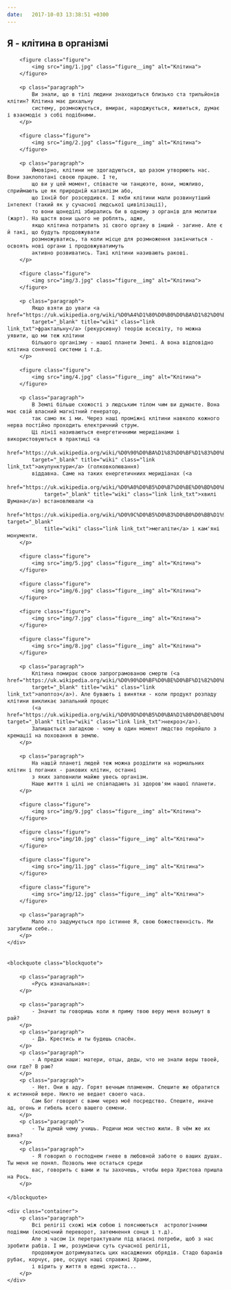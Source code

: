 ```yaml
---
date:   2017-10-03 13:38:51 +0300
---
```


<article class="article">
	<div class="container">
		<h1 class="title">Я - клітина в організмі</h1>
		
		<figure class="figure">
			<img src="img/1.jpg" class="figure__img" alt="Клітина">
		</figure>

		<p class="paragraph">
			Ви знали, що в тілі людини знаходиться близько ста трильйонів клітин? Клітина має дихальну 
			систему, розмножується, вмирає, народжується, живиться, думає і взаємодіє з собі подібними.
		</p>

		<figure class="figure">
			<img src="img/2.jpg" class="figure__img" alt="Клітина">
		</figure>

		<p class="paragraph">
			Ймовірно, клітини не здогадуються, що разом утворюють нас. Вони заклопотані своєю працею. І те, 
			що ви у цей момент, співаєте чи танцюэте, вони, можливо, сприймають це як природній катаклізм або,  
			що їхній бог розсердився. І якби клітини мали розвинутіший інтелект (такий як у сучасної людської цивілізації), 
			то вони щонеділі збирались би в одному з органів для молитви (жарт). На щастя вони цього не роблять, адже, 
			якщо клітина потрапить зі свого органу в інший - загине. Але є й такі, що будуть продовжувати 
			розмножуватись, та коли місце для розмноження закінчиться - освоять нові органи і продовжуватимуть 
			активно розвиватись. Такі клітини називають ракові.
		</p>

		<figure class="figure">
			<img src="img/3.jpg" class="figure__img" alt="Клітина">
		</figure>

		<p class="paragraph">
			Якщо взяти до уваги <a href="https://uk.wikipedia.org/wiki/%D0%A4%D1%80%D0%B0%D0%BA%D1%82%D0%B0%D0%BB" 
			target="_blank" title="wiki" class="link link_txt">фрактальну</a> (рекурсивну) теорію всесвіту, то можна уявити, що ми теж клітини 
			більшого організму - нашої планети Землі. А вона відповідно клітина сонячної системи і т.д.
		</p>

		<figure class="figure">
			<img src="img/4.jpg" class="figure__img" alt="Клітина">
		</figure>

		<p class="paragraph">
			В Землі більше схожості з людським тілом чим ви думаєте. Вона має свій власний магнітний генератор, 
			так само як і ми. Через наші проміжні клітини навколо кожного нерва постійно проходить електричний струм. 
			Ці лінії називаються енергетичними меридіанами і використовуються в практиці <a 
			href="https://uk.wikipedia.org/wiki/%D0%90%D0%BA%D1%83%D0%BF%D1%83%D0%BD%D0%BA%D1%82%D1%83%D1%80%D0%B0" 
			target="_blank" title="wiki" class="link link_txt">акупунктури</a> (голковколювання) 
			віддавна. Саме на таких енергетичниих меридіанах (<a 
				href="https://uk.wikipedia.org/wiki/%D0%A0%D0%B5%D0%B7%D0%BE%D0%BD%D0%B0%D0%BD%D1%81_%D0%A8%D1%83%D0%BC%D0%B0%D0%BD%D0%B0" 
				target="_blank" title="wiki" class="link link_txt">хвилі Шумана</a>) встановлювали <a 
				href="https://uk.wikipedia.org/wiki/%D0%9C%D0%B5%D0%B3%D0%B0%D0%BB%D1%96%D1%82%D0%B8" target="_blank" 
				title="wiki" class="link link_txt">мегаліти</a> і кам'яні монументи.
		</p>

		<figure class="figure">
			<img src="img/5.jpg" class="figure__img" alt="Клітина">
		</figure>

		<figure class="figure">
			<img src="img/6.jpg" class="figure__img" alt="Клітина">
		</figure>

		<figure class="figure">
			<img src="img/7.jpg" class="figure__img" alt="Клітина">
		</figure>

		<figure class="figure">
			<img src="img/8.jpg" class="figure__img" alt="Клітина">
		</figure>

		<p class="paragraph">
			Клітина помирає своєю запрограмованою смертю (<a href="https://uk.wikipedia.org/wiki/%D0%90%D0%BF%D0%BE%D0%BF%D1%82%D0%BE%D0%B7" 
			target="_blank" title="wiki" class="link link_txt">апоптоз</a>). Але бувають і винятки - коли продукт розпаду клітини викликає запальний процес 
			(<a href="https://uk.wikipedia.org/wiki/%D0%9D%D0%B5%D0%BA%D1%80%D0%BE%D0%B7" target="_blank" title="wiki" class="link link_txt">некроз</a>). 
			Залишається загадкою - чому в один момент людство перейшло з кремації на поховання в землю.
		</p>

		<p class="paragraph">
			На нашій планеті людей теж можна розділити на нормальних клітин і поганих - ракових клітин, останні 
			з яких заповнили майже увесь організм. 
			Наше життя і цілі не співпадають зі здоров'ям нашої планети.
		</p>

		<figure class="figure">
			<img src="img/9.jpg" class="figure__img" alt="Клітина">
		</figure>

		<figure class="figure">
			<img src="img/10.jpg" class="figure__img" alt="Клітина">
		</figure>

		<figure class="figure">
			<img src="img/11.jpg" class="figure__img" alt="Клітина">
		</figure>

		<figure class="figure">
			<img src="img/12.jpg" class="figure__img" alt="Клітина">
		</figure>

		<p class="paragraph">
			Мало хто задумується про істинне Я, свою божественність. Ми загубили себе..
		</p>
	</div>
	

	<blockquote class="blockquote">

		<p class="paragraph">
			«Русь изначальная»:
		</p>

		<p class="paragraph">
			- Значит ты говоришь коли я приму твою веру меня возьмут в рай?
		</p>
		<p class="paragraph">
			- Да. Крестись и ты будешь спасён.
		</p>
		<p class="paragraph">
			- А предки наши: матери, отцы, деды, что не знали веры твоей, они где? В раю?
		</p>
		<p class="paragraph">
			- Нет. Они в аду. Горят вечным пламенем. Спешите же обратится к истинной вере. Никто не ведает своего часа. 
			Сам Бог говорит с вами через моё посредство. Спешите, иначе ад, огонь и гибель всего вашего семени.
		</p>
		<p class="paragraph">
			- Ты думай чему учишь. Родичи мои честно жили. В чём же их вина?
		</p>
		<p class="paragraph">
			- Я говорил о господнем гневе в любовной заботе о ваших душах. Ты меня не понял. Позволь мне остаться среди 
			вас, говорить с вами и ты захочешь, чтобы вера Христова пришла на Рось.
		</p>

	</blockquote>

	<div class="container">
		<p class="paragraph">
			Всі релігії схожі між собою і пояснюються  астрологічними подіями (космічний переворот, затемнення сонця і т.д). 
			Але з часом їх перетрактували під власні потреби, щоб з нас зробити рабів. І ми, розуміючи суть сучасної релігії, 
			продовжуєм дотримуватись цих насаджених обрядів. Стадо баранів рубає, корчує, рве, осушує наші справжні Храми, 
			і вірить у життя в едемі христа...
		</p>
	</div>

</article>